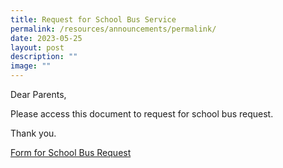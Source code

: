 ```yaml
---
title: Request for School Bus Service
permalink: /resources/announcements/permalink/
date: 2023-05-25
layout: post
description: ""
image: ""
---
```

Dear Parents,

Please access this document to request for school bus request.

Thank you.

[Form for School Bus Request](/files/2023_sky%20bus%20request%20form_parents.pdf)